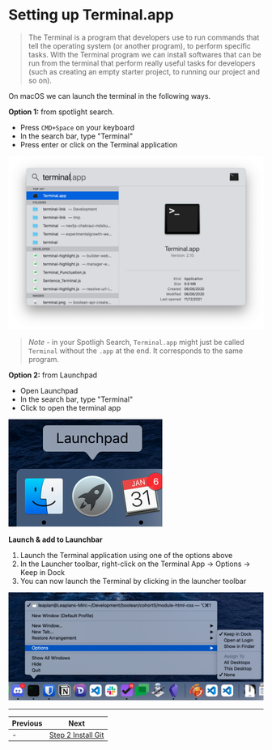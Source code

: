 # Setting up Terminal.app

>The Terminal is a program that developers use to run commands that tell the operating system (or another program), to perform specific tasks.
With the Terminal program we can install softwares that can be run from the terminal that perform really useful tasks for developers (such as creating an empty starter project, to running our project and so on).

On macOS we can launch the terminal in the following ways.

**Option 1:** from spotlight search.

- Press `CMD+Space` on your keyboard
- In the search bar, type "Terminal"
- Press enter or click on the Terminal application

![Launch Terminal.app](../images/macOSTerminalLaunchSpotlight.png)

> _Note_ - in your Spotligh Search, `Terminal.app` might just be called `Terminal` without the `.app` at the end. It corresponds to the same program.

**Option 2:** from Launchpad

- Open Launchpad
- In the search bar, type "Terminal"
- Click to open the terminal app

![Launchpad](../images/macOSLaunchpadIcon.png)

**Launch & add to Launchbar**

1. Launch the Terminal application using one of the options above
2. In the Launcher toolbar, right-click on the Terminal App -> Options -> Keep in Dock
3. You can now launch the Terminal by clicking in the launcher toolbar

![Pin to Launchbar](../images/macOSTerminalPinToToolbar.png)

---
| Previous | Next |
| ----- | ---------- |
| - | [Step 2 Install Git](2-macos-setup-instructions-install-git) |
